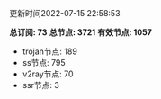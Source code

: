 更新时间2022-07-15 22:58:53

**总订阅: 73**
**总节点: 3721**
**有效节点: 1057**
- trojan节点: 189
- ss节点: 795
- v2ray节点: 70
- ssr节点: 3

